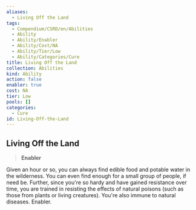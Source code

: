 ```yaml
---
aliases:
  - Living Off the Land
tags:
  - Compendium/CSRD/en/Abilities
  - Ability
  - Ability/Enabler
  - Ability/Cost/NA
  - Ability/Tier/Low
  - Ability/Categories/Cure
title: Living Off the Land
collection: Abilities
kind: Ability
action: false
enabler: true
cost: NA
tier: Low
pools: []
categories:
  - Cure
id: Living-Off-the-Land
---
```

## Living Off the Land    
>**Enabler**  
    
Given an hour or so, you can always find edible food and potable water in the wilderness. You can even find enough for a small group of people, if need be. Further, since you're so hardy and have gained resistance over time, you are trained in resisting the effects of natural poisons (such as those from plants or living creatures). You're also immune to natural diseases. Enabler.
